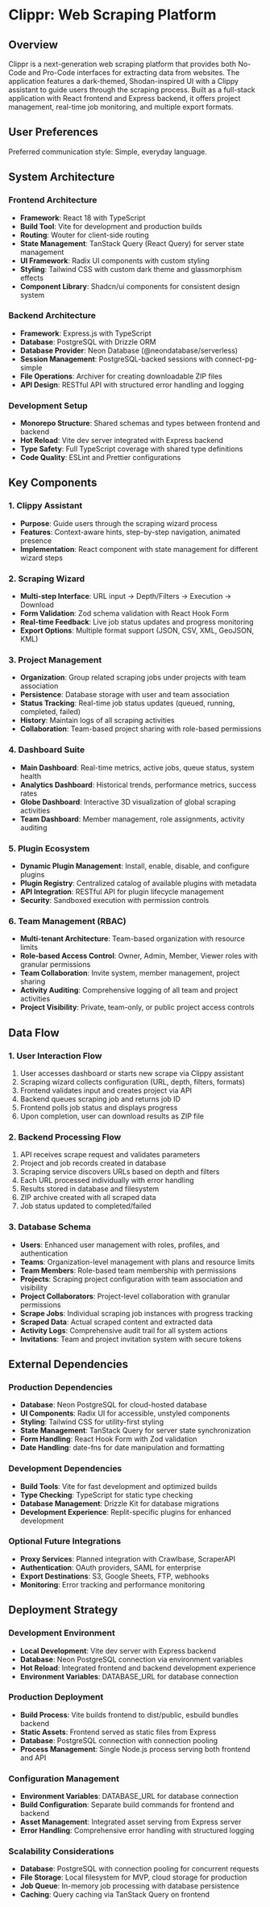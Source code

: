 # Clippr: Web Scraping Platform

## Overview

Clippr is a next-generation web scraping platform that provides both No-Code and Pro-Code interfaces for extracting data from websites. The application features a dark-themed, Shodan-inspired UI with a Clippy assistant to guide users through the scraping process. Built as a full-stack application with React frontend and Express backend, it offers project management, real-time job monitoring, and multiple export formats.

## User Preferences

Preferred communication style: Simple, everyday language.

## System Architecture

### Frontend Architecture
- **Framework**: React 18 with TypeScript
- **Build Tool**: Vite for development and production builds
- **Routing**: Wouter for client-side routing
- **State Management**: TanStack Query (React Query) for server state management
- **UI Framework**: Radix UI components with custom styling
- **Styling**: Tailwind CSS with custom dark theme and glassmorphism effects
- **Component Library**: Shadcn/ui components for consistent design system

### Backend Architecture
- **Framework**: Express.js with TypeScript
- **Database**: PostgreSQL with Drizzle ORM
- **Database Provider**: Neon Database (@neondatabase/serverless)
- **Session Management**: PostgreSQL-backed sessions with connect-pg-simple
- **File Operations**: Archiver for creating downloadable ZIP files
- **API Design**: RESTful API with structured error handling and logging

### Development Setup
- **Monorepo Structure**: Shared schemas and types between frontend and backend
- **Hot Reload**: Vite dev server integrated with Express backend
- **Type Safety**: Full TypeScript coverage with shared type definitions
- **Code Quality**: ESLint and Prettier configurations

## Key Components

### 1. Clippy Assistant
- **Purpose**: Guide users through the scraping wizard process
- **Features**: Context-aware hints, step-by-step navigation, animated presence
- **Implementation**: React component with state management for different wizard steps

### 2. Scraping Wizard
- **Multi-step Interface**: URL input → Depth/Filters → Execution → Download
- **Form Validation**: Zod schema validation with React Hook Form
- **Real-time Feedback**: Live job status updates and progress monitoring
- **Export Options**: Multiple format support (JSON, CSV, XML, GeoJSON, KML)

### 3. Project Management
- **Organization**: Group related scraping jobs under projects with team association
- **Persistence**: Database storage with user and team association
- **Status Tracking**: Real-time job status updates (queued, running, completed, failed)
- **History**: Maintain logs of all scraping activities
- **Collaboration**: Team-based project sharing with role-based permissions

### 4. Dashboard Suite
- **Main Dashboard**: Real-time metrics, active jobs, queue status, system health
- **Analytics Dashboard**: Historical trends, performance metrics, success rates
- **Globe Dashboard**: Interactive 3D visualization of global scraping activities
- **Team Dashboard**: Member management, role assignments, activity auditing

### 5. Plugin Ecosystem
- **Dynamic Plugin Management**: Install, enable, disable, and configure plugins
- **Plugin Registry**: Centralized catalog of available plugins with metadata
- **API Integration**: RESTful API for plugin lifecycle management
- **Security**: Sandboxed execution with permission controls

### 6. Team Management (RBAC)
- **Multi-tenant Architecture**: Team-based organization with resource limits
- **Role-based Access Control**: Owner, Admin, Member, Viewer roles with granular permissions
- **Team Collaboration**: Invite system, member management, project sharing
- **Activity Auditing**: Comprehensive logging of all team and project activities
- **Project Visibility**: Private, team-only, or public project access controls

## Data Flow

### 1. User Interaction Flow
1. User accesses dashboard or starts new scrape via Clippy assistant
2. Scraping wizard collects configuration (URL, depth, filters, formats)
3. Frontend validates input and creates project via API
4. Backend queues scraping job and returns job ID
5. Frontend polls job status and displays progress
6. Upon completion, user can download results as ZIP file

### 2. Backend Processing Flow
1. API receives scrape request and validates parameters
2. Project and job records created in database
3. Scraping service discovers URLs based on depth and filters
4. Each URL processed individually with error handling
5. Results stored in database and filesystem
6. ZIP archive created with all scraped data
7. Job status updated to completed/failed

### 3. Database Schema
- **Users**: Enhanced user management with roles, profiles, and authentication
- **Teams**: Organization-level management with plans and resource limits
- **Team Members**: Role-based team membership with permissions
- **Projects**: Scraping project configuration with team association and visibility
- **Project Collaborators**: Project-level collaboration with granular permissions
- **Scrape Jobs**: Individual scraping job instances with progress tracking
- **Scraped Data**: Actual scraped content and extracted data
- **Activity Logs**: Comprehensive audit trail for all system actions
- **Invitations**: Team and project invitation system with secure tokens

## External Dependencies

### Production Dependencies
- **Database**: Neon PostgreSQL for cloud-hosted database
- **UI Components**: Radix UI for accessible, unstyled components
- **Styling**: Tailwind CSS for utility-first styling
- **State Management**: TanStack Query for server state synchronization
- **Form Handling**: React Hook Form with Zod validation
- **Date Handling**: date-fns for date manipulation and formatting

### Development Dependencies
- **Build Tools**: Vite for fast development and optimized builds
- **Type Checking**: TypeScript for static type checking
- **Database Management**: Drizzle Kit for database migrations
- **Development Experience**: Replit-specific plugins for enhanced development

### Optional Future Integrations
- **Proxy Services**: Planned integration with Crawlbase, ScraperAPI
- **Authentication**: OAuth providers, SAML for enterprise
- **Export Destinations**: S3, Google Sheets, FTP, webhooks
- **Monitoring**: Error tracking and performance monitoring

## Deployment Strategy

### Development Environment
- **Local Development**: Vite dev server with Express backend
- **Database**: Neon PostgreSQL connection via environment variables
- **Hot Reload**: Integrated frontend and backend development experience
- **Environment Variables**: DATABASE_URL for database connection

### Production Deployment
- **Build Process**: Vite builds frontend to dist/public, esbuild bundles backend
- **Static Assets**: Frontend served as static files from Express
- **Database**: PostgreSQL connection with connection pooling
- **Process Management**: Single Node.js process serving both frontend and API

### Configuration Management
- **Environment Variables**: DATABASE_URL for database connection
- **Build Configuration**: Separate build commands for frontend and backend
- **Asset Management**: Integrated asset serving from Express server
- **Error Handling**: Comprehensive error handling with structured logging

### Scalability Considerations
- **Database**: PostgreSQL with connection pooling for concurrent requests
- **File Storage**: Local filesystem for MVP, cloud storage for production
- **Job Queue**: In-memory job processing with database persistence
- **Caching**: Query caching via TanStack Query on frontend